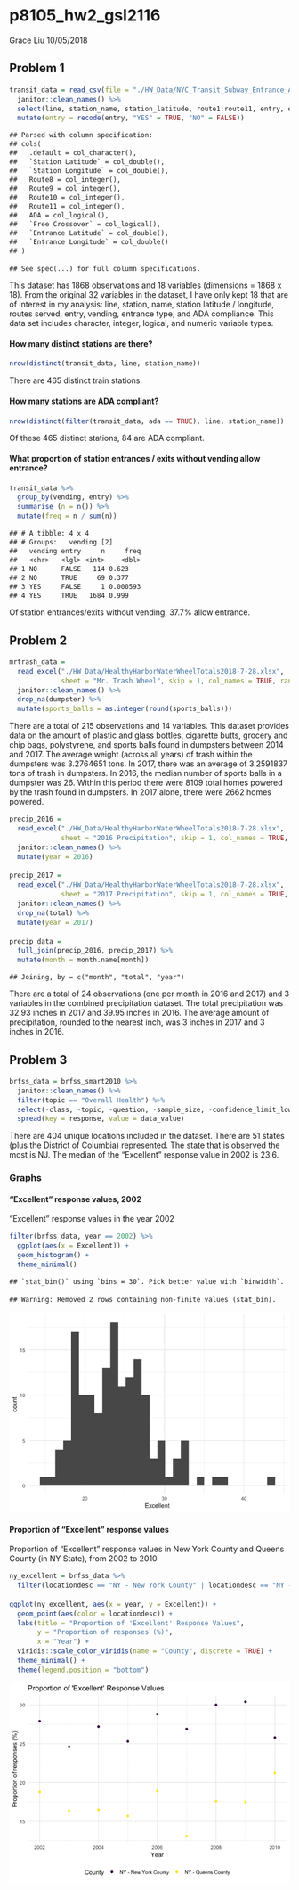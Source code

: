 p8105\_hw2\_gsl2116
================
Grace Liu
10/05/2018

Problem 1
---------

``` r
transit_data = read_csv(file = "./HW_Data/NYC_Transit_Subway_Entrance_And_Exit_Data.csv") %>% 
  janitor::clean_names() %>% 
  select(line, station_name, station_latitude, route1:route11, entry, entrance_type, vending, ada) %>% 
  mutate(entry = recode(entry, "YES" = TRUE, "NO" = FALSE))
```

    ## Parsed with column specification:
    ## cols(
    ##   .default = col_character(),
    ##   `Station Latitude` = col_double(),
    ##   `Station Longitude` = col_double(),
    ##   Route8 = col_integer(),
    ##   Route9 = col_integer(),
    ##   Route10 = col_integer(),
    ##   Route11 = col_integer(),
    ##   ADA = col_logical(),
    ##   `Free Crossover` = col_logical(),
    ##   `Entrance Latitude` = col_double(),
    ##   `Entrance Longitude` = col_double()
    ## )

    ## See spec(...) for full column specifications.

This dataset has 1868 observations and 18 variables (dimensions = 1868 x 18). From the original 32 variables in the dataset, I have only kept 18 that are of interest in my analysis: line, station, name, station latitude / longitude, routes served, entry, vending, entrance type, and ADA compliance. This data set includes character, integer, logical, and numeric variable types.

#### How many distinct stations are there?

``` r
nrow(distinct(transit_data, line, station_name))
```

There are 465 distinct train stations.

#### How many stations are ADA compliant?

``` r
nrow(distinct(filter(transit_data, ada == TRUE), line, station_name))
```

Of these 465 distinct stations, 84 are ADA compliant.

#### What proportion of station entrances / exits without vending allow entrance?

``` r
transit_data %>%
  group_by(vending, entry) %>%
  summarise (n = n()) %>%
  mutate(freq = n / sum(n))
```

    ## # A tibble: 4 x 4
    ## # Groups:   vending [2]
    ##   vending entry     n     freq
    ##   <chr>   <lgl> <int>    <dbl>
    ## 1 NO      FALSE   114 0.623   
    ## 2 NO      TRUE     69 0.377   
    ## 3 YES     FALSE     1 0.000593
    ## 4 YES     TRUE   1684 0.999

Of station entrances/exits without vending, 37.7% allow entrance.

Problem 2
---------

``` r
mrtrash_data =
  read_excel("./HW_Data/HealthyHarborWaterWheelTotals2018-7-28.xlsx",
             sheet = "Mr. Trash Wheel", skip = 1, col_names = TRUE, range = "A2:N256") %>% 
  janitor::clean_names() %>% 
  drop_na(dumpster) %>% 
  mutate(sports_balls = as.integer(round(sports_balls)))
```

There are a total of 215 observations and 14 variables. This dataset provides data on the amount of plastic and glass bottles, cigarette butts, grocery and chip bags, polystyrene, and sports balls found in dumpsters between 2014 and 2017. The average weight (across all years) of trash within the dumpsters was 3.2764651 tons. In 2017, there was an average of 3.2591837 tons of trash in dumpsters. In 2016, the median number of sports balls in a dumpster was 26. Within this period there were 8109 total homes powered by the trash found in dumpsters. In 2017 alone, there were 2662 homes powered.

``` r
precip_2016 =
  read_excel("./HW_Data/HealthyHarborWaterWheelTotals2018-7-28.xlsx",
             sheet = "2016 Precipitation", skip = 1, col_names = TRUE, range = "A2:B14") %>% 
  janitor::clean_names() %>% 
  mutate(year = 2016)

precip_2017 =
  read_excel("./HW_Data/HealthyHarborWaterWheelTotals2018-7-28.xlsx",
             sheet = "2017 Precipitation", skip = 1, col_names = TRUE, range = "A2:B14") %>%
  janitor::clean_names() %>% 
  drop_na(total) %>% 
  mutate(year = 2017)

precip_data =
  full_join(precip_2016, precip_2017) %>% 
  mutate(month = month.name[month])
```

    ## Joining, by = c("month", "total", "year")

There are a total of 24 observations (one per month in 2016 and 2017) and 3 variables in the combined precipitation dataset. The total precipitation was 32.93 inches in 2017 and 39.95 inches in 2016. The average amount of precipitation, rounded to the nearest inch, was 3 inches in 2017 and 3 inches in 2016.

Problem 3
---------

``` r
brfss_data = brfss_smart2010 %>% 
  janitor::clean_names() %>% 
  filter(topic == "Overall Health") %>% 
  select(-class, -topic, -question, -sample_size, -confidence_limit_low:-geo_location) %>% 
  spread(key = response, value = data_value)
```

There are 404 unique locations included in the dataset. There are 51 states (plus the District of Columbia) represented. The state that is observed the most is NJ. The median of the “Excellent” response value in 2002 is 23.6.

### Graphs

#### “Excellent” response values, 2002

“Excellent” response values in the year 2002

``` r
filter(brfss_data, year == 2002) %>% 
  ggplot(aes(x = Excellent)) +
  geom_histogram() +
  theme_minimal()
```

    ## `stat_bin()` using `bins = 30`. Pick better value with `binwidth`.

    ## Warning: Removed 2 rows containing non-finite values (stat_bin).

![](p8105_hw2_gsl2116_files/figure-markdown_github/unnamed-chunk-1-1.png)

#### Proportion of “Excellent” response values

Proportion of “Excellent” response values in New York County and Queens County (in NY State), from 2002 to 2010

``` r
ny_excellent = brfss_data %>% 
  filter(locationdesc == "NY - New York County" | locationdesc == "NY - Queens County")

ggplot(ny_excellent, aes(x = year, y = Excellent)) +
  geom_point(aes(color = locationdesc)) +
  labs(title = "Proportion of 'Excellent' Response Values",
       y = "Proportion of responses (%)",
       x = "Year") +
  viridis::scale_color_viridis(name = "County", discrete = TRUE) +
  theme_minimal() +
  theme(legend.position = "bottom")
```

![](p8105_hw2_gsl2116_files/figure-markdown_github/unnamed-chunk-2-1.png)
